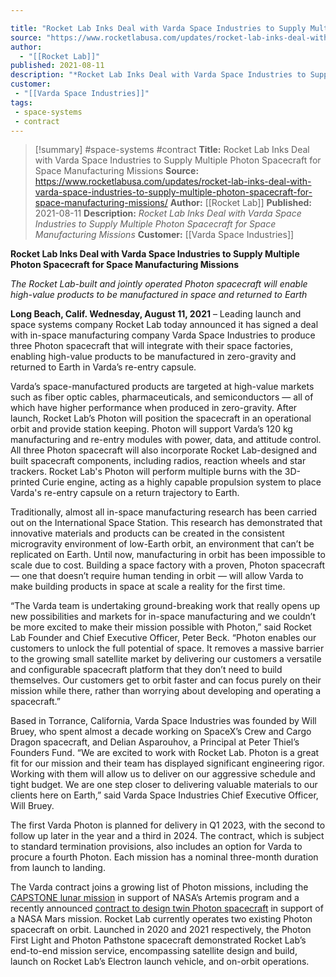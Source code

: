 ```yaml
---

title: "Rocket Lab Inks Deal with Varda Space Industries to Supply Multiple Photon Spacecraft for Space Manufacturing Missions "
source: "https://www.rocketlabusa.com/updates/rocket-lab-inks-deal-with-varda-space-industries-to-supply-multiple-photon-spacecraft-for-space-manufacturing-missions/"
author:
  - "[[Rocket Lab]]"
published: 2021-08-11
description: "*Rocket Lab Inks Deal with Varda Space Industries to Supply Multiple Photon Spacecraft for Space Manufacturing Missions*"
customer:
 - "[[Varda Space Industries]]"
tags:
 - space-systems
 - contract
---
```

>[!summary]
#space-systems #contract
**Title:** Rocket Lab Inks Deal with Varda Space Industries to Supply Multiple Photon Spacecraft for Space Manufacturing Missions 
**Source:** https://www.rocketlabusa.com/updates/rocket-lab-inks-deal-with-varda-space-industries-to-supply-multiple-photon-spacecraft-for-space-manufacturing-missions/
**Author:** [[Rocket Lab]]
**Published:** 2021-08-11
**Description:** *Rocket Lab Inks Deal with Varda Space Industries to Supply Multiple Photon Spacecraft for Space Manufacturing Missions*
**Customer:** [[Varda Space Industries]]

**Rocket Lab Inks Deal with Varda Space Industries to Supply Multiple Photon Spacecraft for Space Manufacturing Missions**

*The Rocket Lab-built and jointly operated Photon spacecraft will enable high-value products to be manufactured in space and returned to Earth*

**Long Beach, Calif. Wednesday, August 11, 2021** – Leading launch and space systems company Rocket Lab today announced it has signed a deal with in-space manufacturing company Varda Space Industries to produce three Photon spacecraft that will integrate with their space factories, enabling high-value products to be manufactured in zero-gravity and returned to Earth in Varda’s re-entry capsule.

Varda’s space-manufactured products are targeted at high-value markets such as fiber optic cables, pharmaceuticals, and semiconductors — all of which have higher performance when produced in zero-gravity. After launch, Rocket Lab’s Photon will position the spacecraft in an operational orbit and provide station keeping. Photon will support Varda’s 120 kg manufacturing and re-entry modules with power, data, and attitude control. All three Photon spacecraft will also incorporate Rocket Lab-designed and built spacecraft components, including radios, reaction wheels and star trackers. Rocket Lab's Photon will perform multiple burns with the 3D-printed Curie engine, acting as a highly capable propulsion system to place Varda's re-entry capsule on a return trajectory to Earth.

Traditionally, almost all in-space manufacturing research has been carried out on the International Space Station. This research has demonstrated that innovative materials and products can be created in the consistent microgravity environment of low-Earth orbit, an environment that can’t be replicated on Earth. Until now, manufacturing in orbit has been impossible to scale due to cost. Building a space factory with a proven, Photon spacecraft — one that doesn’t require human tending in orbit — will allow Varda to make building products in space at scale a reality for the first time. 

“The Varda team is undertaking ground-breaking work that really opens up new possibilities and markets for in-space manufacturing and we couldn’t be more excited to make their mission possible with Photon,” said Rocket Lab Founder and Chief Executive Officer, Peter Beck. “Photon enables our customers to unlock the full potential of space. It removes a massive barrier to the growing small satellite market by delivering our customers a versatile and configurable spacecraft platform that they don’t need to build themselves. Our customers get to orbit faster and can focus purely on their mission while there, rather than worrying about developing and operating a spacecraft.” 

Based in Torrance, California, Varda Space Industries was founded by Will Bruey, who spent almost a decade working on SpaceX’s Crew and Cargo Dragon spacecraft, and Delian Asparouhov, a Principal at Peter Thiel’s Founders Fund. “We are excited to work with Rocket Lab. Photon is a great fit for our mission and their team has displayed significant engineering rigor. Working with them will allow us to deliver on our aggressive schedule and tight budget. We are one step closer to delivering valuable materials to our clients here on Earth,” said Varda Space Industries Chief Executive Officer, Will Bruey.

The first Varda Photon is planned for delivery in Q1 2023, with the second to follow up later in the year and a third in 2024. The contract, which is subject to standard termination provisions, also includes an option for Varda to procure a fourth Photon. Each mission has a nominal three-month duration from launch to landing.

The Varda contract joins a growing list of Photon missions, including the [CAPSTONE lunar mission](https://www.rocketlabusa.com/about-us/updates/rocket-lab-to-launch-nasa-funded-commercial-moon-mission-from-new-zealand/) in support of NASA’s Artemis program and a recently announced [contract to design twin Photon spacecraft](https://www.rocketlabusa.com/about-us/updates/rocket-lab-awarded-contract-to-design-twin-spacecraft-for-mars/) in support of a NASA Mars mission. Rocket Lab currently operates two existing Photon spacecraft on orbit. Launched in 2020 and 2021 respectively, the Photon First Light and Photon Pathstone spacecraft demonstrated Rocket Lab’s end-to-end mission service, encompassing satellite design and build, launch on Rocket Lab’s Electron launch vehicle, and on-orbit operations.